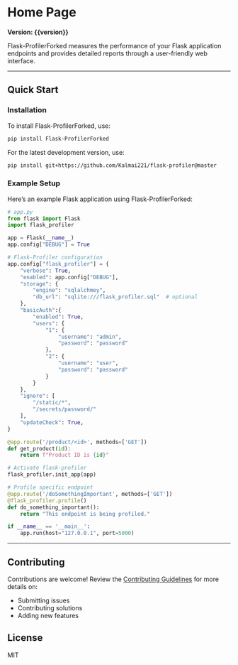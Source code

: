 # Home Page

**Version: {{version}}**

Flask-ProfilerForked measures the performance of your Flask application endpoints and provides detailed reports through a user-friendly web interface.

---

## Quick Start

### Installation

To install Flask-ProfilerForked, use:

```sh
pip install Flask-ProfilerForked
```

For the latest development version, use:

```sh
pip install git+https://github.com/Kalmai221/flask-profiler@master
```

### Example Setup

Here’s an example Flask application using Flask-ProfilerForked:

```python title="my_web_app.py"
# app.py
from flask import Flask
import flask_profiler

app = Flask(__name__)
app.config["DEBUG"] = True

# Flask-Profiler configuration
app.config["flask_profiler"] = {
    "verbose": True,
    "enabled": app.config["DEBUG"],
    "storage": {
        "engine": "sqlalchmey",
        "db_url": "sqlite:///flask_profiler.sql"  # optional
    },
    "basicAuth":{
        "enabled": True,
        "users": {
            "1": {
                "username": "admin",
                "password": "password"
            },
            "2": {
                "username": "user",
                "password": "password"
            }
        }
    },
    "ignore": [
        "/static/*",
        "/secrets/password/"
    ],
    "updateCheck": True,
}

@app.route('/product/<id>', methods=['GET'])
def get_product(id):
    return f"Product ID is {id}"

# Activate flask-profiler
flask_profiler.init_app(app)

# Profile specific endpoint
@app.route('/doSomethingImportant', methods=['GET'])
@flask_profiler.profile()
def do_something_important():
    return "This endpoint is being profiled."

if __name__ == '__main__':
    app.run(host="127.0.0.1", port=5000)
```

---

## Contributing

Contributions are welcome! Review the [Contributing Guidelines](https://github.com/Kalmai221/flask-profiler/wiki/Development) for more details on:

- Submitting issues
- Contributing solutions
- Adding new features

## License
MIT
